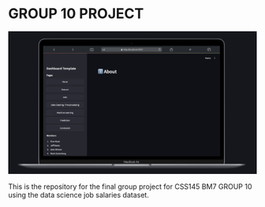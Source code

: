 # GROUP 10 PROJECT

![Main Page Screenshot](screenshots/main_page_screenshot.png)

This is the repository for the final group project for CSS145 BM7 GROUP 10 using the data science job salaries dataset.
